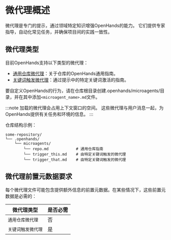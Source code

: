 # 微代理概述

微代理是专门的提示，通过领域特定知识增强OpenHands的能力。
它们提供专家指导，自动化常见任务，并确保项目间的实践一致性。

## 微代理类型

目前OpenHands支持以下类型的微代理：

- [通用仓库微代理](./microagents-repo)：关于仓库的OpenHands通用指南。
- [关键词触发微代理](./microagents-keyword)：通过提示中的特定关键词激活的指南。

要自定义OpenHands的行为，请在仓库根目录创建.openhands/microagents/目录，并在其中添加`<microagent_name>.md`文件。

:::note
加载的微代理会占用上下文窗口的空间。
这些微代理与用户消息一起，为OpenHands提供有关任务和环境的信息。
:::

仓库结构示例：

```
some-repository/
└── .openhands/
    └── microagents/
        └── repo.md            # 通用仓库指南
        └── trigger_this.md    # 由特定关键词触发的微代理
        └── trigger_that.md    # 由特定关键词触发的微代理
```

## 微代理前置元数据要求

每个微代理文件可能包含提供额外信息的前置元数据。在某些情况下，这些前置元数据是必需的：

| 微代理类型 | 是否必需 |
|------------|----------|
| `通用仓库微代理` | 否 |
| `关键词触发微代理` | 是 |
